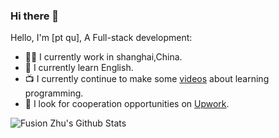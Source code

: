 ### Hi there 👋

Hello, I'm [pt qu], A Full-stack development:

- 👨‍💼 I currently work in shanghai,China.
- 🏴󠁧󠁢󠁥󠁮󠁧󠁿 I currently learn English.
- 📺 I currently continue to make some [videos](https://www.ixigua.com/home/109529239261) about learning programming. 
- 👯 I look for cooperation opportunities on [Upwork](https://www.upwork.com/fl/huanqingzhu).
<!--
- 👯 I’m looking to collaborate on ...
- 🤔 I’m looking for help with ...
- 💬 Ask me about ...
- 📫 How to reach me: ...
- 😄 Pronouns: ...
- ⚡ Fun fact: ...
-->
![Fusion Zhu's Github Stats](https://github-readme-stats.vercel.app/api?username=barrypt&show_icons=true&title_color=fff&icon_color=79ff97&text_color=9f9f9f&bg_color=151515)
